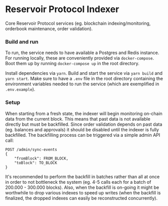 # Reservoir Protocol Indexer

Core Reservoir Protocol services (eg. blockchain indexing/monitoring, orderbook maintenance, order validation).

### Build and run

To run, the service needs to have available a Postgres and Redis instance. For running locally, these are conveniently provided via `docker-compose`. Boot them up by running `docker-compose up` in the root directory.

Install dependencies via `yarn`. Build and start the service via `yarn build` and `yarn start`. Make sure to have a `.env` file in the root directory containing the environment variables needed to run the service (which are exemplified in `.env.example`).

### Setup

When starting from a fresh state, the indexer will begin monitoring on-chain data from the current block. This means that past data is not available directly but must be backfilled. Since order validation depends on past data (eg. balances and approvals) it should be disabled until the indexer is fully backfilled. The backfilling process can be triggered via a simple admin API call:

```
POST /admin/sync-events
{
	"fromBlock": FROM_BLOCK,
	"toBlock": TO_BLOCK
}
```

It's recommended to perform the backfill in batches rather than all at once in order to not bottleneck the system (eg. 4-5 calls each for a batch of 200.000 - 300.000 blocks). Also, when the backfill is on-going it might be worthwhile to drop various indexes to speed up writes (when the backfill is finalized, the dropped indexes can easily be reconstructed concurrently).
